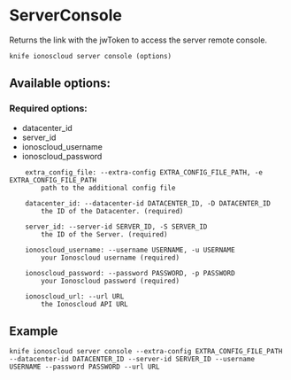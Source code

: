 # ServerConsole

Returns the link with the jwToken to access the server remote console.

```text
knife ionoscloud server console (options)
```

## Available options:

### Required options:

* datacenter\_id
* server\_id
* ionoscloud\_username
* ionoscloud\_password

```text
    extra_config_file: --extra-config EXTRA_CONFIG_FILE_PATH, -e EXTRA_CONFIG_FILE_PATH
        path to the additional config file

    datacenter_id: --datacenter-id DATACENTER_ID, -D DATACENTER_ID
        the ID of the Datacenter. (required)

    server_id: --server-id SERVER_ID, -S SERVER_ID
        the ID of the Server. (required)

    ionoscloud_username: --username USERNAME, -u USERNAME
        your Ionoscloud username (required)

    ionoscloud_password: --password PASSWORD, -p PASSWORD
        your Ionoscloud password (required)

    ionoscloud_url: --url URL
        the Ionoscloud API URL

```
## Example

```text
knife ionoscloud server console --extra-config EXTRA_CONFIG_FILE_PATH --datacenter-id DATACENTER_ID --server-id SERVER_ID --username USERNAME --password PASSWORD --url URL
```
